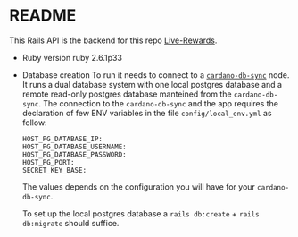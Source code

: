 # README

This Rails API is the backend for this repo [Live-Rewards](https://github.com/AskBid/live-rewards).

* Ruby version
	ruby 2.6.1p33

* Database creation
	To run it needs to connect to a [`cardano-db-sync`](https://github.com/input-output-hk/cardano-db-sync) node.
	It runs a dual database system with one local postgres database and a remote read-only postgres database manteined from the `cardano-db-sync`.
	The connection to the `cardano-db-sync` and the app requires the declaration of few ENV variables in the file `config/local_env.yml` as follow:
	```
	HOST_PG_DATABASE_IP: 
	HOST_PG_DATABASE_USERNAME:
	HOST_PG_DATABASE_PASSWORD:
	HOST_PG_PORT:
	SECRET_KEY_BASE:
	```
	The values depends on the configuration you will have for your `cardano-db-sync`.

	To set up the local postgres database a `rails db:create` + `rails db:migrate` should suffice.



